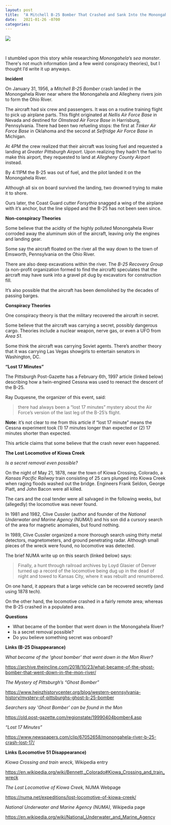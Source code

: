 ```yaml
---
layout: post
title:  "A Mitchell B-25 Bomber That Crashed and Sank Into the Monongahela River in the Winter of 1956 Has Never Been Found – Was It Carrying a Secret Cargo or Passenger?"
date:   2021-01-26 -0700
categories:
---
```

![](/mysteries/images/MonongahelaRiverB25.jpg)

<br>

I stumbled upon this story while researching *Monongahela’s sea monster*.  There's not much information (and a few weird conspiracy theories), but I thought I’d write it up anyways.


**Incident**


On January 31, 1956, a *Mitchell B-25 Bomber* crash landed in the Monongahela River near where the Monongahela and Allegheny rivers join to form the Ohio River.


The aircraft had six crew and passengers.  It was on a routine training flight to pick up airplane parts.  This flight originated at *Nellis Air Force Base* in Nevada and destined for *Olmstead Air Force Base* in Harrisburg, Pennsylvania.  There had been two refueling stops: the first at *Tinker Air Force Base* in Oklahoma and the second at *Selfridge Air Force Base* in Michigan.


At 4PM the crew realized that their aircraft was losing fuel and requested a landing at *Greater Pittsburgh Airport*.  Upon realizing they hadn’t the fuel to make this airport, they requested to land at *Allegheny County Airport* instead.


By 4:11PM the B-25 was out of fuel, and the pilot landed it on the Monongahela River.


Although all six on board survived the landing, two drowned trying to make it to shore.


Ours later, the Coast Guard cutter *Forsythia* snagged a wing of the airplane with it’s anchor, but the line slipped and the B-25 has not been seen since.



**Non-conspiracy Theories**

Some believe that the acidity of the highly polluted Monongahela River corroded away the aluminum skin of the aircraft, leaving only the engines and landing gear.


Some say the aircraft floated on the river all the way down to the town of Emsworth, Pennsylvania on the Ohio River.


There are also deep excavations within the river.  The *B-25 Recovery Group* (a non-profit organization formed to find the aircraft) speculates that the aircraft may have sunk into a gravel pit dug by excavators for construction fill.


It’s also possible that the aircraft has been demolished by the decades of passing barges.



**Conspiracy Theories**

One conspiracy theory is that the military recovered the aircraft in secret.


Some believe that the aircraft was carrying a secret, possibly dangerous cargo.  Theories include a nuclear weapon, nerve gas, or even a UFO from *Area 51*.


Some think the aircraft was carrying Soviet agents.  There’s another theory that it was carrying Las Vegas showgirls to entertain senators in Washington, DC.



**“Lost 17 Minutes”**

The Pittsburgh Post-Gazette has a February 6th, 1997 article (linked below) describing how a twin-engined Cessna was used to reenact the descent of the B-25.


Ray Duquesne, the organizer of this event, said:

>  there had always been a “lost 17 minutes” mystery about the Air Force’s version of the last leg of the B-25’s flight.


**Note:** it’s not clear to me from this article if “lost 17 minute” means the Cessna experiment took (1) 17 minutes longer than expected or (2) 17 minutes shorter than expected.


This article claims that some believe that the crash never even happened.


**The Lost Locomotive of Kiowa Creek**

*Is a secret removal even possible?*


On the night of May 21, 1878, near the town of Kiowa Crossing, Colorado, a *Kansas Pacific Railway* train consisting of 25 cars plunged into Kiowa Creek when raging floods washed out the bridge.  Engineers Frank Seldon, George Piatt, and John Bacon were all killed.


The cars and the coal tender were all salvaged in the following weeks, but (allegedly) the locomotive was never found.


In 1981 and 1982, Clive Cussler (author and founder of the *National Underwater and Marine Agency (NUMA)*) and his son did a cursory search of the area for magnetic anomalies, but found nothing.


In 1989, Clive Cussler organized a more thorough search using thirty metal detectors, magnetometers, and ground penetrating radar.  Although small pieces of the wreck were found, no locomotive was detected.


The brief NUMA write up on this search (linked below) says:

> Finally, a hunt through railroad archives by Loyd Glasier of Denver turned up a record of the locomotive being dug up in the dead of night and towed to Kansas City, where it was rebuilt and renumbered.


On one hand, it appears that a large vehicle can be recovered secretly (and using 1878 tech).


On the other hand, the locomotive crashed in a fairly remote area; whereas the B-25 crashed in a populated area.

**Questions**

* What became of the bomber that went down in the Monongahela River?
* Is a secret removal possible?
* Do you believe something secret was onboard?


**Links (B-25 Disappearance)**

*What became of the ‘ghost bomber’ that went down in the Mon River?*

<https://archive.theincline.com/2018/10/23/what-became-of-the-ghost-bomber-that-went-down-in-the-mon-river/>


*The Mystery of Pittsburgh’s “Ghost Bomber”*

<https://www.heinzhistorycenter.org/blog/western-pennsylvania-history/mystery-of-pittsburghs-ghost-b-25-bomber>


*Searchers say 'Ghost Bomber' can be found in the Mon*

<https://old.post-gazette.com/regionstate/19990404bomber4.asp>


*“Lost 17 Minutes”*

<https://www.newspapers.com/clip/67052658/monongahela-river-b-25-crash-lost-17/>



**Links (Locomotive 51 Disappearance)**

*Kiowa Crossing and train wreck,* Wikipedia entry

<https://en.wikipedia.org/wiki/Bennett,_Colorado#Kiowa_Crossing_and_train_wreck>


*The Lost Locomotive of Kiowa Creek,* NUMA Webpage

<https://numa.net/expeditions/lost-locomotive-of-kiowa-creek/>


*National Underwater and Marine Agency (NUMA),* Wikipedia page

<https://en.wikipedia.org/wiki/National_Underwater_and_Marine_Agency>